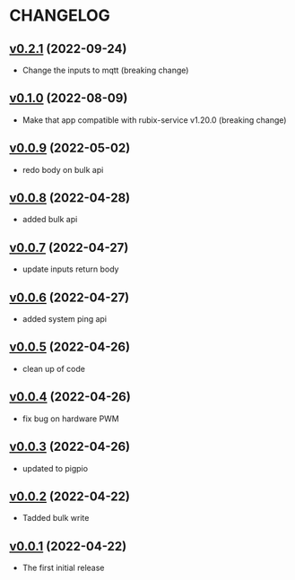 # CHANGELOG
## [v0.2.1](https://github.com/NubeIO/nubeio-rubix-app-pi-gpio-go/tree/v0.2.1) (2022-09-24)

- Change the inputs to mqtt (breaking change)

## [v0.1.0](https://github.com/NubeIO/nubeio-rubix-app-pi-gpio-go/tree/v0.0.9) (2022-08-09)

- Make that app compatible with rubix-service v1.20.0 (breaking change)

## [v0.0.9](https://github.com/NubeIO/nubeio-rubix-app-pi-gpio-go/tree/v0.0.9) (2022-05-02)

- redo body on bulk api

## [v0.0.8](https://github.com/NubeIO/nubeio-rubix-app-pi-gpio-go/tree/v0.0.8) (2022-04-28)

- added bulk api

## [v0.0.7](https://github.com/NubeIO/nubeio-rubix-app-pi-gpio-go/tree/v0.0.7) (2022-04-27)

- update inputs return body

## [v0.0.6](https://github.com/NubeIO/nubeio-rubix-app-pi-gpio-go/tree/v0.0.6) (2022-04-27)

- added system ping api

## [v0.0.5](https://github.com/NubeIO/nubeio-rubix-app-pi-gpio-go/tree/v0.0.5) (2022-04-26)

- clean up of code

## [v0.0.4](https://github.com/NubeIO/nubeio-rubix-app-pi-gpio-go/tree/v0.0.4) (2022-04-26)

- fix bug on hardware PWM

## [v0.0.3](https://github.com/NubeIO/nubeio-rubix-app-pi-gpio-go/tree/v0.0.3) (2022-04-26)

- updated to pigpio

## [v0.0.2](https://github.com/NubeIO/nubeio-rubix-app-pi-gpio-go/tree/v0.0.2) (2022-04-22)

- Tadded bulk write

## [v0.0.1](https://github.com/NubeIO/nubeio-rubix-app-pi-gpio-go/tree/v0.0.1) (2022-04-22)

- The first initial release
